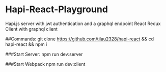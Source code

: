 # Hapi-React-Playground

Hapi.js server with jwt authentication and a graphql endpoint
React Redux Client with graphql client

##Commands:
git clone https://github.com/tilau2328/hapi-react && cd hapi-react && npm i

###Start Server:
npm run dev:server

###Start Webpack
npm run dev:client
